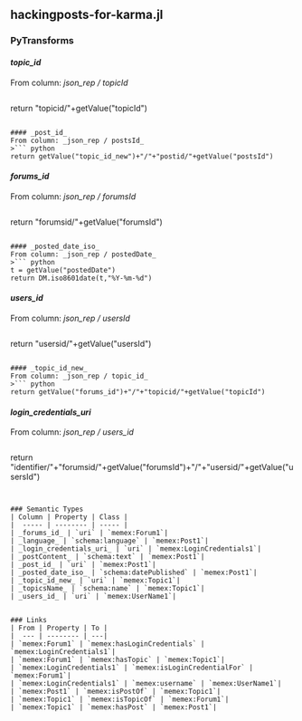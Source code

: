 ## hackingposts-for-karma.jl

### PyTransforms
#### _topic_id_
From column: _json_rep / topicId_
>``` python
return "topicid/"+getValue("topicId")
```

#### _post_id_
From column: _json_rep / postsId_
>``` python
return getValue("topic_id_new")+"/"+"postid/"+getValue("postsId")
```

#### _forums_id_
From column: _json_rep / forumsId_
>``` python
return "forumsid/"+getValue("forumsId")
```

#### _posted_date_iso_
From column: _json_rep / postedDate_
>``` python
t = getValue("postedDate")
return DM.iso8601date(t,"%Y-%m-%d")
```

#### _users_id_
From column: _json_rep / usersId_
>``` python
return "usersid/"+getValue("usersId")
```

#### _topic_id_new_
From column: _json_rep / topic_id_
>``` python
return getValue("forums_id")+"/"+"topicid/"+getValue("topicId")
```

#### _login_credentials_uri_
From column: _json_rep / users_id_
>``` python
return "identifier/"+"forumsid/"+getValue("forumsId")+"/"+"usersid/"+getValue("usersId")
```


### Semantic Types
| Column | Property | Class |
|  ----- | -------- | ----- |
| _forums_id_ | `uri` | `memex:Forum1`|
| _language_ | `schema:language` | `memex:Post1`|
| _login_credentials_uri_ | `uri` | `memex:LoginCredentials1`|
| _postContent_ | `schema:text` | `memex:Post1`|
| _post_id_ | `uri` | `memex:Post1`|
| _posted_date_iso_ | `schema:datePublished` | `memex:Post1`|
| _topic_id_new_ | `uri` | `memex:Topic1`|
| _topicsName_ | `schema:name` | `memex:Topic1`|
| _users_id_ | `uri` | `memex:UserName1`|


### Links
| From | Property | To |
|  --- | -------- | ---|
| `memex:Forum1` | `memex:hasLoginCredentials` | `memex:LoginCredentials1`|
| `memex:Forum1` | `memex:hasTopic` | `memex:Topic1`|
| `memex:LoginCredentials1` | `memex:isLoginCredentialFor` | `memex:Forum1`|
| `memex:LoginCredentials1` | `memex:username` | `memex:UserName1`|
| `memex:Post1` | `memex:isPostOf` | `memex:Topic1`|
| `memex:Topic1` | `memex:isTopicOf` | `memex:Forum1`|
| `memex:Topic1` | `memex:hasPost` | `memex:Post1`|

